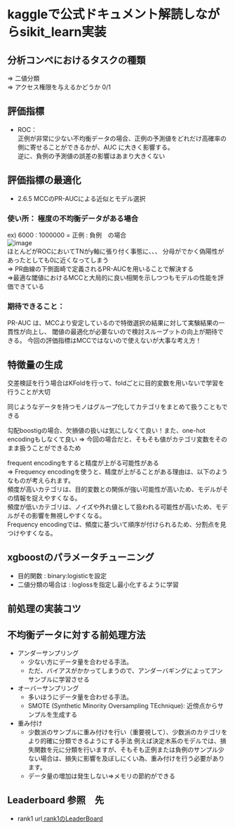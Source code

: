 # kaggleで公式ドキュメント解読しながらsikit_learn実装
  
## 分析コンペにおけるタスクの種類
⇒ 二値分類  
⇒ アクセス権限を与えるかどうか 0/1   

## 評価指標
- ROC：  
正例が非常に少ない不均衡データの場合、正例の予測値をどれだけ高確率の側に寄せることができるかが、AUC に大きく影響する。  
逆に、負例の予測値の誤差の影響はあまり大きくない

## 評価指標の最適化
- 2.6.5 MCCのPR-AUCによる近似とモデル選択
### 使い所： 極度の不均衡データがある場合
ex) 6000 : 1000000 = 正例 : 負例　の場合  
![image](https://github.com/Yuma-Tsukakoshi/CrossViT-Summary-/assets/107422037/6f5e6a13-f3d2-4a23-876d-7e7058ede43c)  
ほとんどがROCにおいてTNがy軸に張り付く事態に、、、 分母がでかく偽陽性があったとしても0に近くなってしまう  
⇒ PR曲線の下側面崎で定義されるPR-AUCを用いることで解決する  
⇒最適な閾値におけるMCCと大局的に良い相関を示しつつもモデルの性能を評価できている  

### 期待できること：  
PR-AUC は、MCCより安定しているので特徴選択の結果に対して実験結果の一貫性が向上し、
閾値の最適化が必要ないので検討スループットの向上が期待できる。
今回の評価指標はMCCではないので使えないが大事な考え方！

## 特徴量の生成
交差検証を行う場合はKFoldを行って、foldごとに目的変数を用いないで学習を行うことが大切

同じようなデータを持つモノはグループ化してカテゴリをまとめて扱うこともできる

勾配boostigの場合、欠損値の扱いは気にしなくて良い！また、one-hot encodingもしなくて良い
⇒ 今回の場合だと、そもそも値がカテゴリ変数をそのまま扱うことができるため

frequent encodingをすると精度が上がる可能性がある  
⇒ Frequency encodingを使うと、精度が上がることがある理由は、以下のようなものが考えられます。  
頻度が高いカテゴリは、目的変数との関係が強い可能性が高いため、モデルがその情報を捉えやすくなる。  
頻度が低いカテゴリは、ノイズや外れ値として扱われる可能性が高いため、モデルがその影響を無視しやすくなる。  
Frequency encodingでは、頻度に基づいて順序が付けられるため、分割点を見つけやすくなる。

## xgboostのパラメータチューニング
- 目的関数 : binary:logisticを設定
- 二値分類の場合は : loglossを指定し最小化するように学習


## 前処理の実装コツ
## 不均衡データに対する前処理方法
- アンダーサンプリング
    - 少ない方にデータ量を合わせる手法。
    - ただ、バイアスがかかってしまうので、アンダーバギングによってアンサンブルに学習させる
- オーバーサンプリング
    - 多いほうにデータ量を合わせる手法。
    - SMOTE (Synthetic Minority Oversampling TEchnique): 近傍点からサンプルを生成する
- 重み付け
    - 少数派のサンプルに重み付けを行い（重要視して）、少数派のカテゴリをより的確に分類できるようにする手法
    例えば決定木系のモデルでは、損失関数を元に分類を行いますが、そもそも正例または負例のサンプル少ない場合は、損失に影響を及ぼしにくい為、重み付けを行う必要があります。
    - データ量の増加は発生しない⇒メモリの節約ができる


## Leaderboard 参照　先
- rank1
  url[ rank1のLeaderBoard ](https://www.kaggle.com/competitions/amazon-employee-access-challenge/discussion/5283)
